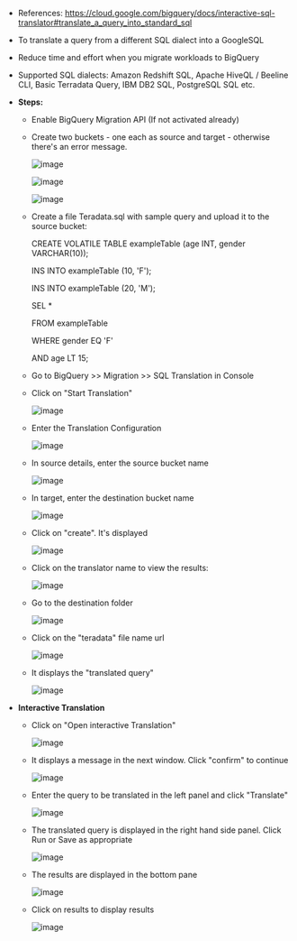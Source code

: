 - References: https://cloud.google.com/bigquery/docs/interactive-sql-translator#translate_a_query_into_standard_sql

- To translate a query from a different SQL dialect into a GoogleSQL
- Reduce time and effort when you migrate workloads to BigQuery
- Supported SQL dialects: Amazon Redshift SQL, Apache HiveQL / Beeline CLI, Basic Terradata Query, IBM DB2 SQL, PostgreSQL SQL etc.


- **Steps:**
  - Enable BigQuery Migration API (If not activated already)

  - Create two buckets - one each as source and target - otherwise there's an error message.

    ![image](https://github.com/Ajit1279/GCP_Learning/assets/81754034/4c92403c-96b3-4964-ab47-d0d57840db87)


    ![image](https://github.com/Ajit1279/GCP_Learning/assets/81754034/a1182956-0061-4742-89f0-0a396c883724)

    
    ![image](https://github.com/Ajit1279/GCP_Learning/assets/81754034/287eb078-d082-4f4b-815c-12b67c5005ee)


  - Create a file Teradata.sql with sample query and upload it to the source bucket:

    CREATE VOLATILE TABLE exampleTable (age INT, gender VARCHAR(10));
    
    INS INTO exampleTable (10, 'F');

    INS INTO exampleTable (20, 'M');

    SEL *

    FROM exampleTable

    WHERE gender EQ 'F'

    AND age LT 15; 


  - Go to BigQuery >> Migration >> SQL Translation in Console

  - Click on "Start Translation"

    ![image](https://github.com/Ajit1279/GCP_Learning/assets/81754034/12130b05-4d0e-4b5f-b4d4-7c6ebad07ef3)


  - Enter the Translation Configuration
 
    ![image](https://github.com/Ajit1279/GCP_Learning/assets/81754034/3f398c7d-ed0a-4326-8cad-4f34ac97924b)


  - In source details, enter the source bucket name

    ![image](https://github.com/Ajit1279/GCP_Learning/assets/81754034/d826b089-f3c4-449d-83b4-846c332c28b5)

  - In target, enter the destination bucket name

    ![image](https://github.com/Ajit1279/GCP_Learning/assets/81754034/52cd8e3b-5d54-4558-9847-f92780b2f0d2)


  - Click on "create". It's displayed

    ![image](https://github.com/Ajit1279/GCP_Learning/assets/81754034/372d2595-5f1c-4802-b507-253413a907a4)


  - Click on the translator name to view the results:

    ![image](https://github.com/Ajit1279/GCP_Learning/assets/81754034/dcf6b53d-6dc3-45fb-8ebe-00dda4aa3a0b)
  

  - Go to the destination folder

    ![image](https://github.com/Ajit1279/GCP_Learning/assets/81754034/e5b67a78-d353-4a68-94ee-4e123d344707)

  - Click on the "teradata" file name url

    ![image](https://github.com/Ajit1279/GCP_Learning/assets/81754034/f38568d9-52e0-47c2-87fe-fe607b35e472)


  - It displays the "translated query"

    ![image](https://github.com/Ajit1279/GCP_Learning/assets/81754034/5169bb70-b02d-44f1-836a-96723e64557b)


- **Interactive Translation**

  - Click on "Open interactive Translation"

    ![image](https://github.com/Ajit1279/GCP_Learning/assets/81754034/0c37c480-daed-4b1e-b85e-7a7e2f91a623)


  - It displays a message in the next window. Click "confirm" to continue

    ![image](https://github.com/Ajit1279/GCP_Learning/assets/81754034/96ef2adb-023b-475c-8fd5-0d58468d3035)


  - Enter the query to be translated in the left panel and click "Translate"

    ![image](https://github.com/Ajit1279/GCP_Learning/assets/81754034/e2a9dc7c-0ce5-44a7-b5c5-9a5854122478)

    
  - The translated query is displayed in the right hand side panel. Click Run or Save as appropriate

    ![image](https://github.com/Ajit1279/GCP_Learning/assets/81754034/a419b855-2e70-4e35-9246-96baf5c18113)
 
 
  - The results are displayed in the bottom pane

    ![image](https://github.com/Ajit1279/GCP_Learning/assets/81754034/c99d2c1e-ae69-467b-89d3-4e515322798f)

  - Click on results to display results

    ![image](https://github.com/Ajit1279/GCP_Learning/assets/81754034/2ecfeda1-c297-4c10-a9c0-70489388b2c9)

